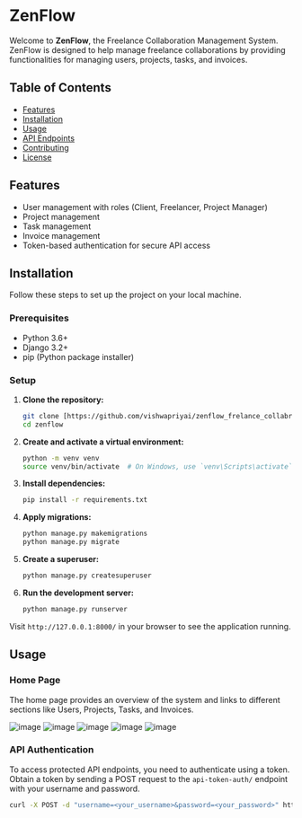 # ZenFlow

Welcome to **ZenFlow**, the Freelance Collaboration Management System. ZenFlow is designed to help manage freelance collaborations by providing functionalities for managing users, projects, tasks, and invoices.

## Table of Contents

- [Features](#features)
- [Installation](#installation)
- [Usage](#usage)
- [API Endpoints](#api-endpoints)
- [Contributing](#contributing)
- [License](#license)

## Features

- User management with roles (Client, Freelancer, Project Manager)
- Project management
- Task management
- Invoice management
- Token-based authentication for secure API access

## Installation

Follow these steps to set up the project on your local machine.

### Prerequisites

- Python 3.6+
- Django 3.2+
- pip (Python package installer)

### Setup

1. **Clone the repository:**

    ```bash
    git clone [https://github.com/vishwapriyai/zenflow_frelance_collabration_management_system.git
    cd zenflow
    ```

2. **Create and activate a virtual environment:**

    ```bash
    python -m venv venv
    source venv/bin/activate  # On Windows, use `venv\Scripts\activate`
    ```

3. **Install dependencies:**

    ```bash
    pip install -r requirements.txt
    ```

4. **Apply migrations:**

    ```bash
    python manage.py makemigrations
    python manage.py migrate
    ```

5. **Create a superuser:**

    ```bash
    python manage.py createsuperuser
    ```

6. **Run the development server:**

    ```bash
    python manage.py runserver
    ```

Visit `http://127.0.0.1:8000/` in your browser to see the application running.

## Usage

### Home Page

The home page provides an overview of the system and links to different sections like Users, Projects, Tasks, and Invoices.

![image](https://github.com/vishwapriyai/zenflow_frelance_collabration_management_system/blob/main/zenflow_platform_overview/Screenshot%202025-01-06%20123410.png)
![image](https://github.com/vishwapriyai/zenflow_frelance_collabration_management_system/blob/main/zenflow_platform_overview/Screenshot%202025-01-06%20123428.png)
![image](https://github.com/vishwapriyai/zenflow_frelance_collabration_management_system/blob/main/zenflow_platform_overview/Screenshot%202025-01-06%20123441.png)
![image](https://github.com/vishwapriyai/zenflow_frelance_collabration_management_system/blob/main/zenflow_platform_overview/Screenshot%202025-01-06%20125117.png)
![image](https://github.com/vishwapriyai/zenflow_frelance_collabration_management_system/blob/main/zenflow_platform_overview/Screenshot%202025-01-06%20123447.png)

### API Authentication

To access protected API endpoints, you need to authenticate using a token. Obtain a token by sending a POST request to the `api-token-auth/` endpoint with your username and password.

```bash
curl -X POST -d "username=<your_username>&password=<your_password>" http://127.0.0.1:8000/api-token-auth/







